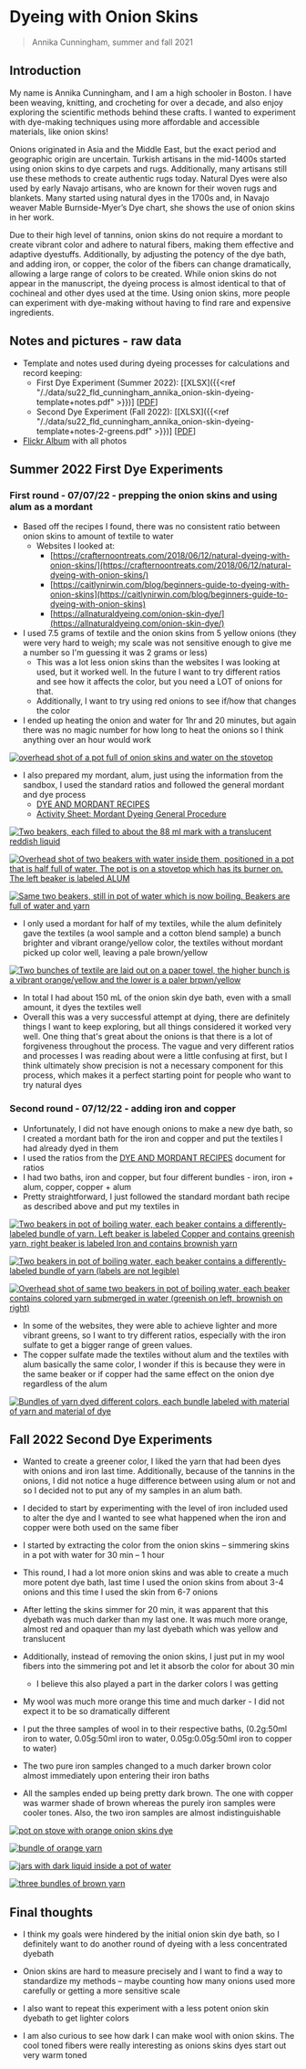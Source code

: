 # Dyeing with Onion Skins
> Annika Cunningham, summer and fall 2021

## Introduction
My name is Annika Cunningham, and I am a high schooler in Boston. I have
been weaving, knitting, and crocheting for over a decade, and also enjoy
exploring the scientific methods behind these crafts. I wanted to
experiment with dye-making techniques using more affordable and
accessible materials, like onion skins!

Onions originated in Asia and the Middle East, but the exact period and
geographic origin are uncertain. Turkish artisans in the mid-1400s
started using onion skins to dye carpets and rugs. Additionally, many
artisans still use these methods to create authentic rugs today. Natural
Dyes were also used by early Navajo artisans, who are known for their
woven rugs and blankets. Many started using natural dyes in the 1700s
and, in Navajo weaver Mable Burnside-Myer’s Dye chart, she shows the use
of onion skins in her work.

Due to their high level of tannins, onion skins do not require a mordant
to create vibrant color and adhere to natural fibers, making them
effective and adaptive dyestuffs. Additionally, by adjusting the potency
of the dye bath, and adding iron, or copper, the color of the fibers can
change dramatically, allowing a large range of colors to be created.
While onion skins do not appear in the manuscript, the dyeing process is
almost identical to that of cochineal and other dyes used at the time.
Using onion skins, more people can experiment with dye-making without
having to find rare and expensive ingredients.

## Notes and pictures - raw data
- Template and notes used during dyeing processes for calculations and record keeping:
     -  First Dye Experiment (Summer 2022): [[XLSX]({{<ref "/./data/su22_fld_cunningham_annika_onion-skin-dyeing-template+notes.pdf" >}})] [[PDF](/documents/student-projects/su22_fld_cunningham_annika_onion-skin-dyeing-template+notes.pdf)]
     -  Second Dye Experiment (Fall 2022): [[XLSX]({{<ref "/./data/su22_fld_cunningham_annika_onion-skin-dyeing-template+notes-2-greens.pdf" >}})] [[PDF](/documents/student-projects/su22_fld_cunningham_annika_onion-skin-dyeing-template+notes-2-greens.pdf)]
- [Flickr Album](https://www.flickr.com/photos/128418753@N06/albums/72177720300558025) with all photos

## Summer 2022 First Dye Experiments

### First round - 07/07/22 - prepping the onion skins and using alum as a mordant
- Based off the recipes I found, there was no consistent ratio between onion skins to amount of textile to water
  - Websites I looked at: 
    - [https://crafternoontreats.com/2018/06/12/natural-dyeing-with-onion-skins/](https://crafternoontreats.com/2018/06/12/natural-dyeing-with-onion-skins/)
    - [https://caitlynirwin.com/blog/beginners-guide-to-dyeing-with-onion-skins](https://caitlynirwin.com/blog/beginners-guide-to-dyeing-with-onion-skins)
    - [https://allnaturaldyeing.com/onion-skin-dye/](https://allnaturaldyeing.com/onion-skin-dye/)
- I used 7.5 grams of textile and the onion skins from 5 yellow onions (they were very hard to weigh; my scale was not sensitive enough to give me a number so I'm guessing it was 2 grams or less)
  - This was a lot less onion skins than the websites I was looking at used, but it worked well. In the future I want to try different ratios and see how it affects the color, but you need a LOT of onions for that.
  - Additionally, I want to try using red onions to see if/how that changes the color
- I ended up heating the onion and water for 1hr and 20 minutes, but again there was no magic number for how long to heat the onions so I think anything over an hour would work

<a data-flickr-embed="true" href="https://www.flickr.com/photos/128418753@N06/52218380934/in/album-72177720300558025/" title="20220707_cunningham_onion-skin-dyeing_001">![overhead shot of a pot full of onion skins and water on the stovetop](https://live.staticflickr.com/65535/52218380934_6e635831a4.jpg)</a><script async src="//embedr.flickr.com/assets/client-code.js" charset="utf-8"></script>

- I also prepared my mordant, alum, just using the information from the sandbox, I used the standard ratios and followed the general mordant and dye process
  - [DYE AND MORDANT RECIPES](rosenkranz_2019_dyes_handout_reconstruction-exchange_dyeing-with-natural-colorants.pdf)
  - [Activity Sheet: Mordant Dyeing General Procedure](rosenkranz_2019_dyes_handout_general-mordant-and-dye-processes.pdf)

<a data-flickr-embed="true" href="https://www.flickr.com/photos/128418753@N06/52218380984/in/album-72177720300558025/" title="20220707_cunningham_onion-skin-dyeing_002">![Two beakers, each filled to about the 88 ml mark with a translucent reddish liquid](https://live.staticflickr.com/65535/52218380984_5f157189fa.jpg)</a><script async src="//embedr.flickr.com/assets/client-code.js" charset="utf-8"></script>

<a data-flickr-embed="true" href="https://www.flickr.com/photos/128418753@N06/52217102902/in/album-72177720300558025/" title="20220707_cunningham_onion-skin-dyeing_003">![Overhead shot of two beakers with water inside them, positioned in a pot that is half full of water. The pot is on a stovetop which has its burner on. The left beaker is labeled ALUM](https://live.staticflickr.com/65535/52217102902_a82c707fb5.jpg)</a><script async src="//embedr.flickr.com/assets/client-code.js" charset="utf-8"></script>
  
<a data-flickr-embed="true" href="https://www.flickr.com/photos/128418753@N06/52218590150/in/album-72177720300558025/" title="20220707_cunningham_onion-skin-dyeing_004">![Same two beakers, still in pot of water which is now boiling. Beakers are full of water and yarn](https://live.staticflickr.com/65535/52218590150_5f7aedc5ab.jpg)</a><script async src="//embedr.flickr.com/assets/client-code.js" charset="utf-8"></script>

- I only used a mordant for half of my textiles, while the alum definitely gave the textiles (a wool sample and a cotton blend sample) a bunch brighter and vibrant orange/yellow color, the textiles without mordant picked up color well, leaving a pale brown/yellow

<a data-flickr-embed="true" href="https://www.flickr.com/photos/128418753@N06/52218590230/in/album-72177720300558025/" title="20220707_cunningham_onion-skin-dyeing_005">![Two bunches of textile are laid out on a paper towel, the higher bunch is a vibrant orange/yellow and the lower is a paler brpwn/yellow](https://live.staticflickr.com/65535/52218590230_d72a827298.jpg)</a><script async src="//embedr.flickr.com/assets/client-code.js" charset="utf-8"></script>

- In total I had about 150 mL of the onion skin dye bath, even with a small amount, it dyes the textiles well
- Overall this was a very successful attempt at dying, there are definitely things I want to keep exploring, but all things considered it worked very well. One thing that's great about the onions is that there is a lot of forgiveness throughout the process. The vague and very different ratios and processes I was reading about were a little confusing at first, but I think ultimately show precision is not a necessary component for this process, which makes it a perfect starting point for people who want to try natural dyes

### Second round - 07/12/22 - adding iron and copper
- Unfortunately, I did not have enough onions to make a new dye bath, so I created a mordant bath for the iron and copper and put the textiles I had already dyed in them
- I used the ratios from the [DYE AND MORDANT RECIPES](rosenkranz_2019_dyes_handout_reconstruction-exchange_dyeing-with-natural-colorants.pdf)  document for ratios
- I had two baths, iron and copper, but four different bundles - iron, iron + alum, copper, copper + alum
- Pretty straightforward, I just followed the standard mordant bath recipe as described above and put my textiles in

<a data-flickr-embed="true" href="https://www.flickr.com/photos/128418753@N06/52224797373/in/album-72177720300558025/" title="20220712_cunningham_onion-skin-dyeing_001">![Two beakers in pot of boiling water, each beaker contains a differently-labeled bundle of yarn. Left beaker is labeled Copper and contains greenish yarn, right beaker is labeled Iron and contains brownish yarn](https://live.staticflickr.com/65535/52224797373_c47475a0d4.jpg)</a><script async src="//embedr.flickr.com/assets/client-code.js" charset="utf-8"></script>

<a data-flickr-embed="true" href="https://www.flickr.com/photos/128418753@N06/52224797318/in/album-72177720300558025/" title="20220712_cunningham_onion-skin-dyeing_003">![Two beakers in pot of boiling water, each beaker contains a differently-labeled bundle of yarn (labels are not legible)](https://live.staticflickr.com/65535/52224797318_b5fb28031e.jpg)</a><script async src="//embedr.flickr.com/assets/client-code.js" charset="utf-8"></script>

<a data-flickr-embed="true" href="https://www.flickr.com/photos/128418753@N06/52225268265/in/album-72177720300558025/" title="20220712_cunningham_onion-skin-dyeing_002">![Overhead shot of same two beakers in pot of boiling water, each beaker contains colored yarn submerged in water (greenish on left, brownish on right)](https://live.staticflickr.com/65535/52225268265_4a6224d2dc.jpg)</a><script async src="//embedr.flickr.com/assets/client-code.js" charset="utf-8"></script>

- In some of the websites, they were able to achieve lighter and more vibrant greens, so I want to try different ratios, especially with the iron sulfate to get a bigger range of green values.
- The copper sulfate made the textiles without alum and the textiles with alum basically the same color, I wonder if this is because they were in the same beaker or if copper had the same effect on the onion dye regardless of the alum

<a data-flickr-embed="true" href="https://www.flickr.com/photos/128418753@N06/52223776962/in/album-72177720300558025/" title="20220715_cunningham_onion-skin-dyeing_001">![Bundles of yarn dyed different colors, each bundle labeled with material of yarn and material of dye](https://live.staticflickr.com/65535/52223776962_87d264bf1c.jpg)</a><script async src="//embedr.flickr.com/assets/client-code.js" charset="utf-8"></script>

## Fall 2022 Second Dye Experiments

-   Wanted to create a greener color, I liked the yarn that had been dyes with onions and iron last time. Additionally, because of the tannins in the onions, I did not notice a huge difference between using alum or not and so I decided not to put any of my samples in an alum bath.

-   I decided to start by experimenting with the level of iron included used to alter the dye and I wanted to see what happened when the iron and copper were both used on the same fiber

-   I started by extracting the color from the onion skins – simmering skins in a pot with water for 30 min – 1 hour

-   This round, I had a lot more onion skins and was able to create a much more potent dye bath, last time I used the onion skins from about 3-4 onions and this time I used the skin from 6-7 onions

-   After letting the skins simmer for 20 min, it was apparent that this dyebath was much darker than my last one. It was much more orange, almost red and opaquer than my last dyebath which was yellow and translucent

-   Additionally, instead of removing the onion skins, I just put in my wool fibers into the simmering pot and let it absorb the color for about 30 min

    -   I believe this also played a part in the darker colors I was getting

-   My wool was much more orange this time and much darker - I did not expect it to be so dramatically different

-   I put the three samples of wool in to their respective baths, (0.2g:50ml iron to water, 0.05g:50ml iron to water, 0.05g:0.05g:50ml iron to copper to water)

-   The two pure iron samples changed to a much darker brown color almost immediately upon entering their iron baths

-   All the samples ended up being pretty dark brown. The one with copper was warmer shade of brown whereas the purely iron samples were cooler tones. Also, the two iron samples are almost indistinguishable

<a data-flickr-embed="true" href="https://www.flickr.com/photos/128418753@N06/52546102497/in/dateposted-public/" title="20221122_cunningham_onion-skin-dyeing_001">![pot on stove with orange onion skins dye](https://live.staticflickr.com/65535/52546102497_5073eda186_z.jpg)</a><script async src="//embedr.flickr.com/assets/client-code.js" charset="utf-8"></script>

<a data-flickr-embed="true" href="https://www.flickr.com/photos/128418753@N06/52547113548/in/dateposted-public/" title="20221122_cunningham_onion-skin-dyeing_002">![bundle of orange yarn](https://live.staticflickr.com/65535/52547113548_209e7224e0_z.jpg)</a><script async src="//embedr.flickr.com/assets/client-code.js" charset="utf-8"></script>

<a data-flickr-embed="true" href="https://www.flickr.com/photos/128418753@N06/52547043400/in/dateposted-public/" title="20221122_cunningham_onion-skin-dyeing_003">![jars with dark liquid inside a pot of water](https://live.staticflickr.com/65535/52547043400_dc9921d487_z.jpg)</a><script async src="//embedr.flickr.com/assets/client-code.js" charset="utf-8"></script>

<a data-flickr-embed="true" href="https://www.flickr.com/photos/128418753@N06/52546862704/in/dateposted-public/" title="20221122_cunningham_onion-skin-dyeing_004">![three bundles of brown yarn](https://live.staticflickr.com/65535/52546862704_d645d75982_z.jpg)</a><script async src="//embedr.flickr.com/assets/client-code.js" charset="utf-8"></script>

## Final thoughts

-   I think my goals were hindered by the initial onion skin dye bath, so I definitely want to do another round of dyeing with a less concentrated dyebath

-   Onion skins are hard to measure precisely and I want to find a way to standardize my methods – maybe counting how many onions used more carefully or getting a more sensitive scale

-   I also want to repeat this experiment with a less potent onion skin dyebath to get lighter colors

-   I am also curious to see how dark I can make wool with onion skins. The cool toned fibers were really interesting as onions skins dyes start out very warm toned

